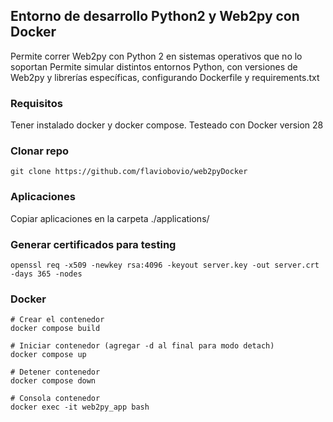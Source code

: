 ## Entorno de desarrollo Python2 y Web2py  con Docker
Permite correr Web2py con Python 2 en sistemas operativos que no lo soportan
Permite simular distintos entornos Python, con versiones de Web2py y librerías específicas, configurando Dockerfile y requirements.txt

### Requisitos
Tener instalado docker y docker compose. Testeado con Docker version 28

### Clonar repo
```
git clone https://github.com/flaviobovio/web2pyDocker
```

### Aplicaciones
Copiar aplicaciones en la carpeta ./applications/


### Generar certificados para testing
```
openssl req -x509 -newkey rsa:4096 -keyout server.key -out server.crt -days 365 -nodes
```

### Docker 
```
# Crear el contenedor
docker compose build

# Iniciar contenedor (agregar -d al final para modo detach)
docker compose up
 
# Detener contenedor 
docker compose down

# Consola contenedor
docker exec -it web2py_app bash 
```

